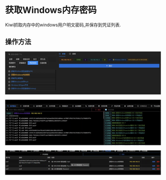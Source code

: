 # 获取Windows内存密码


Kiwi抓取内存中的windows用户明文密码,并保存到凭证列表.

## 操作方法
![](img\CredentialAccess_CredentialDumping_KiwiOnLocal\1.webp)

![](img\CredentialAccess_CredentialDumping_KiwiOnLocal\2.webp)

![](img\CredentialAccess_CredentialDumping_KiwiOnLocal\3.webp)


